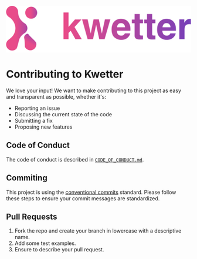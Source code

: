 ![logo](./assets/logo_full.png)
# Contributing to Kwetter
We love your input! We want to make contributing to this project as easy and transparent as possible, whether it's:
- Reporting an issue
- Discussing the current state of the code
- Submitting a fix
- Proposing new features

## Code of Conduct
The code of conduct is described in [`CODE_OF_CONDUCT.md`](CODE_OF_CONDUCT.md).

## Commiting
This project is using the [conventional commits](https://www.conventionalcommits.org/en/v1.0.0-beta.2/) standard. Please follow these steps to ensure your
commit messages are standardized.

## Pull Requests
1. Fork the repo and create your branch in lowercase with a descriptive name.
2. Add some test examples.
3. Ensure to describe your pull request.
